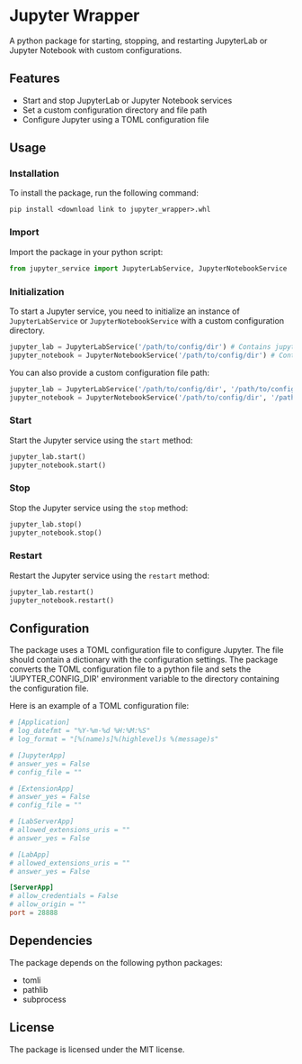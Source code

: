 # Jupyter Wrapper

A python package for starting, stopping, and restarting JupyterLab or Jupyter Notebook with custom configurations.

## Features

- Start and stop JupyterLab or Jupyter Notebook services
- Set a custom configuration directory and file path
- Configure Jupyter using a TOML configuration file

## Usage

### Installation

To install the package, run the following command:

```shell
pip install <download link to jupyter_wrapper>.whl
```

### Import

Import the package in your python script:

```python
from jupyter_service import JupyterLabService, JupyterNotebookService
```

### Initialization

To start a Jupyter service, you need to initialize an instance of `JupyterLabService` or `JupyterNotebookService` with a custom configuration directory.

```python
jupyter_lab = JupyterLabService('/path/to/config/dir') # Contains jupyter_lab_config.toml
jupyter_notebook = JupyterNotebookService('/path/to/config/dir') # Contains jupyter_lab_config.toml
```

You can also provide a custom configuration file path:

```python
jupyter_lab = JupyterLabService('/path/to/config/dir', '/path/to/config/file.toml')
jupyter_notebook = JupyterNotebookService('/path/to/config/dir', '/path/to/config/file.toml')
```

### Start

Start the Jupyter service using the `start` method:

```python
jupyter_lab.start()
jupyter_notebook.start()
```

### Stop

Stop the Jupyter service using the `stop` method:

```python
jupyter_lab.stop()
jupyter_notebook.stop()
```

### Restart

Restart the Jupyter service using the `restart` method:

```python
jupyter_lab.restart()
jupyter_notebook.restart()
```

## Configuration

The package uses a TOML configuration file to configure Jupyter. The file should contain a dictionary with the configuration settings. The package converts the TOML configuration file to a python file and sets the 'JUPYTER_CONFIG_DIR' environment variable to the directory containing the configuration file.

Here is an example of a TOML configuration file:

```toml
# [Application]
# log_datefmt = "%Y-%m-%d %H:%M:%S"
# log_format = "[%(name)s]%(highlevel)s %(message)s"

# [JupyterApp]
# answer_yes = False
# config_file = ""

# [ExtensionApp]
# answer_yes = False
# config_file = ""

# [LabServerApp]
# allowed_extensions_uris = ""
# answer_yes = False

# [LabApp]
# allowed_extensions_uris = ""
# answer_yes = False

[ServerApp]
# allow_credentials = False
# allow_origin = ""
port = 28888
```

## Dependencies

The package depends on the following python packages:

- tomli
- pathlib
- subprocess

## License

The package is licensed under the MIT license.
